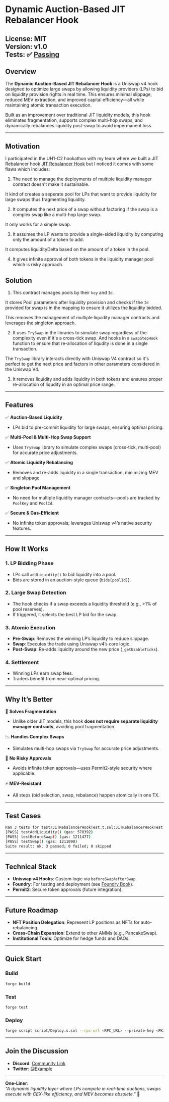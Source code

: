 # **Dynamic Auction-Based JIT Rebalancer Hook**  

**License**: MIT  
**Version**: v1.0  
**Tests**: ✅ [Passing](#test-cases)  
---

## **Overview**  
The **Dynamic Auction-Based JIT Rebalancer Hook** is a Uniswap v4 hook designed to optimize large swaps by allowing liquidity providers (LPs) to bid on liquidity provision rights in real time. This ensures minimal slippage, reduced MEV extraction, and improved capital efficiency—all while maintaining atomic transaction execution.  

Built as an improvement over traditional JIT liquidity models, this hook eliminates fragmentation, supports complex multi-hop swaps, and dynamically rebalances liquidity post-swap to avoid impermanent loss.  

---


## **Motivation**

I participated in the UH1-C2 hookathon with my team where we built a JIT Rebalancer hook [JIT Rebalancer Hook](https://github.com/PaulElisha/JIT-UNISWAP-V4-HOOK) but I noticed it comes with some flaws which includes:

1. The need to manage the deployments of multiple liquidity manager contract doesn't make it sustainable. 

It kind of creates a seperate pool for LPs that want to provide liquidity for large swaps thus fragmenting liquidity.

2. It computes the next price of a swap without factoring if the swap is a complex swap like a multi-hop large swap.

It only works for a simple swap.

3. It assumes the LP wants to provide a single-sided liquidity by computing only the amount of a token to add.

It computes liquidityDelta based on the amount of a token in the pool.

4. It gives infinite approval of both tokens in the liquidity manager pool which is risky approach.

## Solution

1. This contract manages pools by their `key` and `Id`. 

It stores Pool parameters after liquidity provision and checks if the `Id` provided for swap is in the mapping to ensure it utilizes the liquidity bidded.

This removes the management of multiple liquidity manager contracts and leverages the singleton approach.

2. It uses `TrySwap` in the libraries to simulate swap regardless of the complexity even if it's a cross-tick swap. And hooks in a `swapStepHook` function to ensure that re-allocation of liqudity is done in a single transaction. 

The `TrySwap` library interacts directly with Uniswap V4 contract so it's perfect to get the next price and factors in other parameters considered in the Uniswap V4.

3. It removes liquidity and adds liquidity in both tokens and ensures proper re-allocation of liqudity in an optimal price range.

---

## **Features**  

✅ **Auction-Based Liquidity**  
- LPs bid to pre-commit liquidity for large swaps, ensuring optimal pricing.  

✅ **Multi-Pool & Multi-Hop Swap Support**  
- Uses `TrySwap` library to simulate complex swaps (cross-tick, multi-pool) for accurate price adjustments.  

✅ **Atomic Liquidity Rebalancing**  
- Removes and re-adds liquidity in a single transaction, minimizing MEV and slippage.  

✅ **Singleton Pool Management**  
- No need for multiple liquidity manager contracts—pools are tracked by `PoolKey` and `PoolId`.  

✅ **Secure & Gas-Efficient**  
- No infinite token approvals; leverages Uniswap v4’s native security features.  

---

## **How It Works**  

### **1. LP Bidding Phase**  
- LPs call `addLiquidity()` to bid liquidity into a pool.  
- Bids are stored in an auction-style queue (`bids[poolId]`).  

### **2. Large Swap Detection**  
- The hook checks if a swap exceeds a liquidity threshold (e.g., >1% of pool reserves).  
- If triggered, it selects the best LP bid for the swap.  

### **3. Atomic Execution**  
- **Pre-Swap**: Removes the winning LP’s liquidity to reduce slippage.  
- **Swap**: Executes the trade using Uniswap v4’s core logic.  
- **Post-Swap**: Re-adds liquidity around the new price (`_getUsableTicks`).  

### **4. Settlement**  
- Winning LPs earn swap fees.  
- Traders benefit from near-optimal pricing.  

---

## **Why It’s Better**  

🔄 **Solves Fragmentation**  
- Unlike older JIT models, this hook **does not require separate liquidity manager contracts**, avoiding pool fragmentation.  

📉 **Handles Complex Swaps**  
- Simulates multi-hop swaps via `TrySwap` for accurate price adjustments.  

🔐 **No Risky Approvals**  
- Avoids infinite token approvals—uses Permit2-style security where applicable.  

⚡ **MEV-Resistant**  
- All steps (bid selection, swap, rebalance) happen atomically in one TX.  

---

## **Test Cases**  

```bash
Ran 3 tests for test/JITRebalancerHookTest.t.sol:JITRebalancerHookTest
[PASS] testAddLiquidity() (gas: 578392)
[PASS] testBeforeSwap() (gas: 1211477)
[PASS] testSwap() (gas: 1211090)
Suite result: ok. 3 passed; 0 failed; 0 skipped
```

---

## **Technical Stack**  
- **Uniswap v4 Hooks**: Custom logic via `beforeSwap`/`afterSwap`.  
- **Foundry**: For testing and deployment (see [Foundry Book](https://book.getfoundry.sh/)).  
- **Permit2**: Secure token approvals (future integration).  

---

## **Future Roadmap**  
- **NFT Position Delegation**: Represent LP positions as NFTs for auto-rebalancing.  
- **Cross-Chain Expansion**: Extend to other AMMs (e.g., PancakeSwap).  
- **Institutional Tools**: Optimize for hedge funds and DAOs.  

---

## **Quick Start**  

### **Build**  
```bash
forge build
```

### **Test**  
```bash
forge test
```

### **Deploy**  
```bash
forge script script/Deploy.s.sol --rpc-url <RPC_URL> --private-key <PK>
```

---

## **Join the Discussion**  
- **Discord**: [Community Link](https://discord.gg/example)  
- **Twitter**: [@Example](https://twitter.com/example)  

---

**One-Liner**:  
*"A dynamic liquidity layer where LPs compete in real-time auctions, swaps execute with CEX-like efficiency, and MEV becomes obsolete."* 🚀